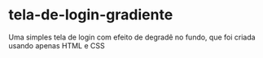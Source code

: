 # tela-de-login-gradiente
Uma simples tela de login com efeito de degradê no fundo, que foi criada usando apenas HTML e CSS
